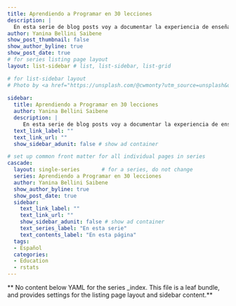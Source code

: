 ```yaml
---
title: Aprendiendo a Programar en 30 lecciones
description: |
  En esta serie de blog posts voy a documentar la experiencia de enseñar a programar a mi sobrino de 15 años en 30 encuentros.
author: Yanina Bellini Saibene
show_post_thumbnail: false
show_author_byline: true
show_post_date: true
# for series listing page layout
layout: list-sidebar # list, list-sidebar, list-grid

# for list-sidebar layout
# Photo by <a href="https://unsplash.com/@cwmonty?utm_source=unsplash&utm_medium=referral&utm_content=creditCopyText">Chris Montgomery</a> on <a href="https://unsplash.com/?utm_source=unsplash&utm_medium=referral&utm_content=creditCopyText">Unsplash</a>
  
sidebar: 
  title: Aprendiendo a Programar en 30 lecciones
  author: Yanina Bellini Saibene
  description: |
     En esta serie de blog posts voy a documentar la experiencia de enseñar a programar a mi sobrino de 15 años en 30 encuentros.
  text_link_label: ""
  text_link_url: ""
  show_sidebar_adunit: false # show ad container

# set up common front matter for all individual pages in series
cascade:
  layout: single-series       # for a series, do not change
  series: Aprendiendo a Programar en 30 lecciones
  author: Yanina Bellini Saibene
  show_author_byline: true
  show_post_date: true
  sidebar:
    text_link_label: ""
    text_link_url: ""
    show_sidebar_adunit: false # show ad container
    text_series_label: "En esta serie" 
    text_contents_label: "En esta página" 
  tags:
  - Español
  categories:
  - Education
  - rstats
---
```


** No content below YAML for the series _index. This file is a leaf bundle, and provides settings for the listing page layout and sidebar content.**